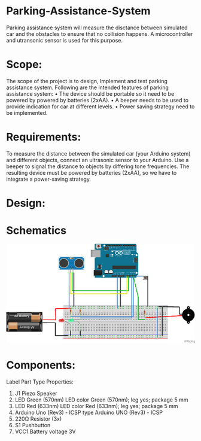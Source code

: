 # Parking-Assistance-System
Parking assistance system will measure the disctance between simulated car and the obstacles to ensure that no collision happens. A microcontroller and utransonic sensor is used for this purpose.

# Scope:
The scope of the project is to design, Implement and test parking assistance system. Following are the intended features of parking assistance system:
•	The device should be portable so it need to be powered by powered by batteries (2xAA). 
•	A beeper needs to be used to provide indication for car at different levels.
•	Power saving strategy need to be implemented. 

# Requirements:
To measure the distance between the simulated car (your Arduino system) and different objects, connect an ultrasonic sensor to your Arduino. Use a beeper to signal the distance to objects by differing tone frequencies. The resulting device must be powered by batteries (2xAA), so we have to integrate a power-saving strategy.

# Design:

# Schematics
![Hardware-Design](https://github.com/zuhadmahmood/Parking-Assistance-System/blob/a9ecaa54b2dcd59a5a30f52fa36003a6b9d7365b/Images/Scmentics.png)

# Components:
Label	Part Type	Properties:
1. J1	Piezo Speaker	
1. LED	Green (570nm) LED	color Green (570nm); leg yes; package 5 mm
1. LED	Red (633nm) LED	color Red (633nm); leg yes; package 5 mm
1. Arduino Uno (Rev3) - ICSP	type Arduino UNO (Rev3) - ICSP
1. 	220Ω Resistor	(3x)
1. S1	Pushbutton	
1. VCC1	Battery	voltage 3V
